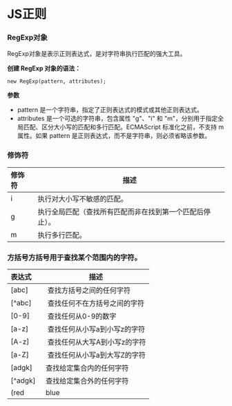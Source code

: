 # JS正则

### RegExp对象
RegExp对象是表示正则表达式，是对字符串执行匹配的强大工具。

**创建 RegExp 对象的语法：**
```
new RegExp(pattern, attributes);
```
**参数**
- pattern 
是一个字符串，指定了正则表达式的模式或其他正则表达式。
- attributes 
是一个可选的字符串，包含属性 "g"、"i" 和 "m"，分别用于指定全局匹配、区分大小写的匹配和多行匹配。ECMAScript 标准化之前，不支持 m 属性。如果 pattern 是正则表达式，而不是字符串，则必须省略该参数。

### 修饰符

修饰符 |	描述
:-----|-----------------------------------------------
i     |	执行对大小写不敏感的匹配。
g     |	执行全局匹配（查找所有匹配而非在找到第一个匹配后停止）。
m     |	执行多行匹配。


### 方括号方括号用于查找某个范围内的字符。

表达式      |	描述
:-----     |-----------------------------------------------
[abc]      |  查找方括号之间的任何字符
[^abc]     |  查找任何不在方括号之间的字符
[0-9]      |  查找任何从0-9的数字
[a-z]      |  查找任何从小写a到小写z的字符
[A-z]      |  查找任何从大写A到小写z的字符
[a-Z]      |  查找任何从小写a到大写Z的字符
[adgk]     |  查找给定集合内的任何字符
[^adgk]    |  查找给定集合外的任何字符
(red|blue|green)|	查找任何指定的选项
